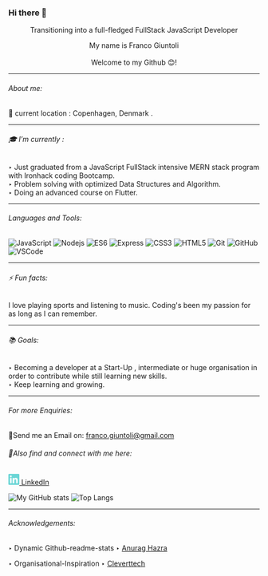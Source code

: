 ### Hi there 👋


<p align="center">
Transitioning into a full-fledged FullStack JavaScript Developer  </p> 

 <p align="center"> My name is Franco Giuntoli<br><br>Welcome to my Github 😊!</p>
 <hr> 
 
 ###### About me: 

📍 current location : Copenhagen, Denmark . 

 <hr> 
 
###### 🎓 I’m currently : 

‣ Just graduated from a JavaScript FullStack intensive MERN stack program with Ironhack coding Bootcamp.<br>
‣ Problem solving with optimized Data Structures and Algorithm.<br>
‣ Doing an advanced course on Flutter. 
 <hr>

###### Languages and Tools:

![JavaScript](https://img.shields.io/badge/-JavaScript-yellow?style=flat-square&logo=javascript)
![Nodejs](https://img.shields.io/badge/-NodeJS-green?style=flat-square&logo=Node.js)
![ES6](https://img.shields.io/badge/-ES6-orange?style=flat-square)
![Express](https://img.shields.io/badge/-Express-purple?style=flat-square&logo=express)
![CSS3](https://img.shields.io/badge/-CSS3-1572B6?style=flat-square&logo=css3)
![HTML5](https://img.shields.io/badge/-HTML5-E34F26?style=flat-square&logo=html5&logoColor=white)
![Git](https://img.shields.io/badge/-Git-black?style=flat-square&logo=git)
![GitHub](https://img.shields.io/badge/-GitHub-181717?style=flat-square&logo=github)
![VSCode](https://img.shields.io/badge/-VS_Code-007ACC?style=flat-square&logo=visual-studio-code)

<hr>

###### ⚡ Fun facts: 

I love playing sports and listening to music. Coding's been my passion for as long as I can remember. 
 <hr>

###### 📚 Goals:

 ‣ Becoming a developer at a Start-Up , intermediate or huge organisation in order to contribute while still learning new skills.<br>
 ‣ Keep learning and growing.
 <hr>

###### For more Enquiries: 

📩Send me an Email on: <a href="mailto: franco.giuntoli@gmail.com">franco.giuntoli@gmail.com</a>

###### 🤝Also find and connect with me here:

<a href="https://www.linkedin.com/in/francogiuntoli/"><img width="22" src="https://github.com/Cleverttech/Cleverttech/blob/main/linkedin.svg"> LinkedIn </a>
            


![My GitHub stats](https://github-readme-stats.vercel.app/api?username=francogiuntoli&hide=prs&show_icons=true&theme=dracula)
![Top Langs](https://github-readme-stats.vercel.app/api/top-langs/?username=francogiuntoli&layout=compact&theme=dracula)
<hr> 

###### Acknowledgements:

 ‣ Dynamic Github-readme-stats ‣ <a href="https://github.com/anuraghazra/github-readme-stats">Anurag Hazra</a>

 ‣ Organisational-Inspiration ‣ <a href="https://github.com/Cleverttech">Cleverttech</a>
